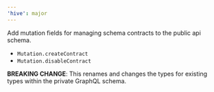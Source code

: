 ```yaml
---
'hive': major
---
```


Add mutation fields for managing schema contracts to the public api schema.

- `Mutation.createContract`
- `Mutation.disableContract`

**BREAKING CHANGE**: This renames and changes the types for existing types within the private GraphQL schema.
